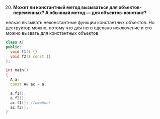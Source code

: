 020. **Может ли константный метод вызываться для объектов-переменных? А обычный метод — для объектов-констант?**   

нельзя вызывать неконстантные функции константных объектов. Но деструктор можно, потому что для него сделано исключение и его можно вызвать для константных объектов.

```c++
class A{
public:
  void f1() {}
  void f2() const {}
};

int main()
{
  A a;
  const A& ac = a;

  a.f1();
  a.f2();
  ac.f1(); //ошибка!
  ac.f2();
}
```

